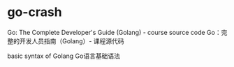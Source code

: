 # go-crash

Go: The Complete Developer's Guide (Golang) - course source code
Go：完整的开发人员指南（Golang）- 课程源代码

basic syntax of Golang
Go语言基础语法


